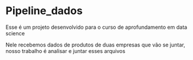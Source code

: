 # Pipeline_dados
Esse é um projeto desenvolvido para o curso de aprofundamento em data science

Nele recebemos dados de produtos de duas empresas que vão se juntar, nosso trabalho é analisar e juntar esses arquivos
